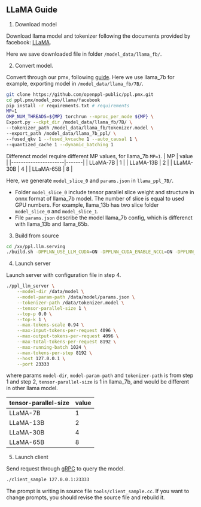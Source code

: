 ## LLaMA Guide 

1. Download model

Download llama model and tokenizer following the documents provided by facebook:
[LLaMA](https://github.com/facebookresearch/llama/tree/llama_v1#llama).

Here we save downloaded file in folder `/model_data/llama_fb/`.

2. Convert model.

Convert through our pmx, following [guide](https://github.com/openppl-public/ppl.pmx/blob/master/model_zoo/llama/facebook/README.md). Here we use llama_7b for example, exporting model in `/model_data/llama_fb/7B/`.

```bash
git clone https://github.com/openppl-public/ppl.pmx.git
cd ppl.pmx/model_zoo/llama/facebook
pip install -r requirements.txt # requirements
MP=1
OMP_NUM_THREADS=${MP} torchrun --nproc_per_node ${MP} \
Export.py --ckpt_dir /model_data/llama_fb/7B/ \
--tokenizer_path /model_data/llama_fb/tokenizer.model \
--export_path /model_data/llama_7b_ppl/ \
--fused_qkv 1 --fused_kvcache 1 --auto_causal 1 \
--quantized_cache 1 --dynamic_batching 1 
```
Differenct model require different MP values, for llama_7b `MP=1`.
| MP                   | value |
|----------------------|-------|
| LLaMA-7B             |   1   |
| LLaMA-13B            |   2   |
| LLaMA-30B            |   4   |
| LLaMA-65B            |   8   |

Here, we generate `model_slice_0` and `params.json` in `llama_ppl_7B/`. 
* Folder `model_slice_0` include tensor parallel slice weight and structure in onnx format of llama_7b model. The number of slice is equal to used GPU numbers. For example, llama_13b has two slice folder `model_slice_0` and `model_slice_1`. 
* File `params.json` describe the model llama_7b config, which is differenct with llama_13b and llama_65b.

3. Build from source

```bash
cd /xx/ppl.llm.serving
./build.sh -DPPLNN_USE_LLM_CUDA=ON -DPPLNN_CUDA_ENABLE_NCCL=ON -DPPLNN_ENABLE_CUDA_JIT=OFF -DPPLNN_CUDA_ARCHITECTURES="'80;86;87'" -DPPLCOMMON_CUDA_ARCHITECTURES="'80;86;87'"
```

4. Launch server

Launch server with configuration file in step 4.
```bash
./ppl_llm_server \
    --model-dir /data/model \
    --model-param-path /data/model/params.json \
    --tokenizer-path /data/tokenizer.model \
    --tensor-parallel-size 1 \
    --top-p 0.0 \
    --top-k 1 \
    --max-tokens-scale 0.94 \
    --max-input-tokens-per-request 4096 \
    --max-output-tokens-per-request 4096 \
    --max-total-tokens-per-request 8192 \
    --max-running-batch 1024 \
    --max-tokens-per-step 8192 \
    --host 127.0.0.1 \
    --port 23333 
```

where params `model-dir`, `model-param-path` and `tokenizer-path` is from step 1 and step 2, `tensor-parallel-size` is 1 in llama_7b, and would be different in other llama model.

| tensor-parallel-size | value |
|----------------------|-------|
| LLaMA-7B             |   1   |
| LLaMA-13B            |   2   |
| LLaMA-30B            |   4   |
| LLaMA-65B            |   8   |

5. Launch client

Send request through [gRPC](https://github.com/grpc/grpc) to query the model.

```bash
./client_sample 127.0.0.1:23333
```
The prompt is writing in source file `tools/client_sample.cc`. If you want to change prompts, you should revise the source file and rebuild it.